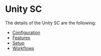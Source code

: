 ﻿# Unity SC

The details of the Unity SC are the following:
* [Configuration](/AMSOsram/techspec>connectiot>iotequipmenttypes>UnitySC>UnitySC-Configuration)
* [Features](/AMSOsram/techspec>connectiot>iotequipmenttypes>UnitySC>UnitySC-Features)
* [Setup](/AMSOsram/techspec>connectiot>iotequipmenttypes>UnitySC>UnitySC-Setup)
* [Workflows](/AMSOsram/techspec>connectiot>iotequipmenttypes>UnitySC>UnitySC-Workflows)


